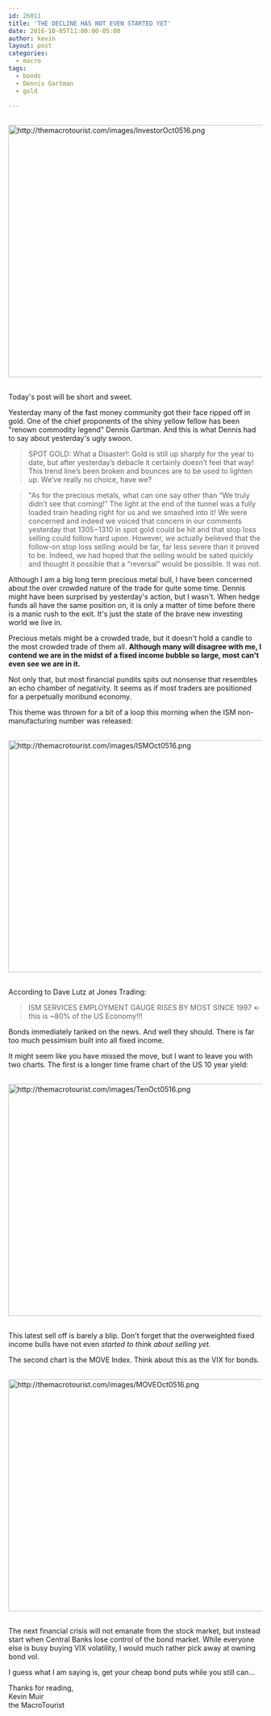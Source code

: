 ```yaml
---
id: 26011
title: 'THE DECLINE HAS NOT EVEN STARTED YET'
date: 2016-10-05T11:00:00-05:00
author: kevin
layout: post
categories:
  - macro
tags:
  - bonds
  - Dennis Gartman
  - gold
   
---
```

<a href="http://themacrotourist.com/images/InvestorOct0516.png"><img src="http://themacrotourist.com/images/InvestorOct0516.png" alt="http://themacrotourist.com/images/InvestorOct0516.png" width="750" height="500" style="margin:30px auto;display:block;"></a>

Today's post will be short and sweet.  

Yesterday many of the fast money community got their face ripped off in gold.  One of the chief proponents of the shiny yellow fellow has been "renown commodity legend" Dennis Gartman.  And this is what Dennis had to say about yesterday's ugly swoon.

>SPOT GOLD: What a Disaster!: Gold is still up sharply for the year to date, but after yesterday’s debacle it certainly doesn’t feel that way! This trend line’s been broken and bounces are to be used to lighten up. We’ve really no choice, have we?
 
>"As for the precious metals, what can one say other than “We truly didn’t see that coming!” The light at the end of the tunnel was a fully loaded train heading right for us and we smashed into it! We were concerned and indeed we voiced that concern in our comments yesterday that $1305-$1310 in spot gold could be hit and that stop loss selling could follow hard upon. However, we actually believed that the follow-on stop loss selling would be far, far less severe than it proved to be. Indeed, we had hoped that the selling would be sated quickly and thought it possible that a “reversal” would be possible. It was not.

Although I am a big long term precious metal bull, I have been concerned about the over crowded nature of the trade for quite some time.  Dennis might have been surprised by yesterday's action, but I wasn't.  When hedge funds all have the same position on, it is only a matter of time before there is a manic rush to the exit.  It's just the state of the brave new investing world we live in.

Precious metals might be a crowded trade, but it doesn't hold a candle to the most crowded trade of them all.  **Although many will disagree with me, I contend we are in the midst of a fixed income bubble so large, most can't even see we are in it.**  

Not only that, but most financial pundits spits out nonsense that resembles an echo chamber of negativity.   It seems as if most traders are positioned for a perpetually moribund economy.  

This theme was thrown for a bit of a loop this morning when the ISM non-manufacturing number was released:

<a href="http://themacrotourist.com/images/ISMOct0516.png"><img src="http://themacrotourist.com/images/ISMOct0516.png" alt="http://themacrotourist.com/images/ISMOct0516.png" width="750" height="460" style="margin:30px auto;display:block;"></a>

According to Dave Lutz at Jones Trading:

>ISM SERVICES EMPLOYMENT GAUGE RISES BY MOST SINCE 1997  <- this is ~80% of the US Economy!!!

Bonds immediately tanked on the news.  And well they should.  There is far too much pessimism built into all fixed income.  

It might seem like you have missed the move, but I want to leave you with two charts.  The first is a longer time frame chart of the US 10 year yield:

<a href="http://themacrotourist.com/images/TenOct0516.png"><img src="http://themacrotourist.com/images/TenOct0516.png" alt="http://themacrotourist.com/images/TenOct0516.png" width="750" height="460" style="margin:30px auto;display:block;"></a>

This latest sell off is barely a blip.  Don't forget that the overweighted fixed income bulls have not even *started to think about selling yet.*  

The second chart is the MOVE Index.  Think about this as the VIX for bonds.

<a href="http://themacrotourist.com/images/MOVEOct0516.png"><img src="http://themacrotourist.com/images/MOVEOct0516.png" alt="http://themacrotourist.com/images/MOVEOct0516.png" width="750" height="460" style="margin:30px auto;display:block;"></a>

The next financial crisis will not emanate from the stock market, but instead start when Central Banks lose control of the bond market.  While everyone else is busy buying VIX volatility, I would much rather pick away at owning bond vol.  

I guess what I am saying is, get your cheap bond puts while you still can...

Thanks for reading,  
Kevin Muir  
the MacroTourist  


